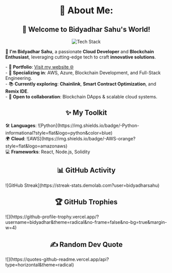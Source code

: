 <div style="animation: fadeIn 3s infinite;">
  <h1 style="text-align: center;">💫 About Me:</h1>
  <h2 style="text-align: center; animation: float 2s infinite;">👋 Welcome to Bidyadhar Sahu's World!</h2>
</div>

<!-- Animated Tech Stack -->
<div style="text-align: center; animation: bounce 2s infinite;">
  <img src="https://skillicons.dev/icons?i=aws,azure,python,solidity,blockchain,js,java&theme=light" alt="Tech Stack">
</div>

<p style="animation: slideIn 3s ease-in-out;">
🌟 <b>I'm Bidyadhar Sahu</b>, a passionate <b>Cloud Developer</b> and <b>Blockchain Enthusiast</b>, leveraging cutting-edge tech to craft <b>innovative solutions</b>.
</p>

<p style="animation: fadeIn 2s;">
- 🚀 <b>Portfolio</b>: <a href="https://bidyadharsahu.in" target="_blank">Visit my website 🌐</a><br>
- 🎯 <b>Specializing in</b>: AWS, Azure, Blockchain Development, and Full-Stack Engineering.<br>
- 📚 <b>Currently exploring</b>: <b>Chainlink</b>, <b>Smart Contract Optimization</b>, and <b>Remix IDE</b>.<br>
- 🤝 <b>Open to collaboration</b>: Blockchain DApps & scalable cloud systems.
</p>

<h2 style="text-align: center;">✨ My Toolkit</h2>
<p style="animation: fadeIn 2s;">
🛠️ <b>Languages</b>: ![Python](https://img.shields.io/badge/-Python-informational?style=flat&logo=python&color=blue)<br>
🌍 <b>Cloud</b>: ![AWS](https://img.shields.io/badge/-AWS-orange?style=flat&logo=amazonaws)<br>
💻 <b>Frameworks</b>: React, Node.js, Solidity
</p>

<h2 style="text-align: center;">📊 GitHub Activity</h2>
<div style="animation: fadeIn 2s;">
  ![GitHub Streak](https://streak-stats.demolab.com?user=bidyadharsahu)
</div>

<h2 style="text-align: center;">🏆 GitHub Trophies</h2>
<div style="animation: bounce 3s infinite;">
  ![](https://github-profile-trophy.vercel.app/?username=bidyadhar&theme=radical&no-frame=false&no-bg=true&margin-w=4)
</div>

<h2 style="text-align: center;">✍️ Random Dev Quote</h2>
<div style="animation: fadeInUp 2s infinite;">
  ![](https://quotes-github-readme.vercel.app/api?type=horizontal&theme=radical)
</div>

